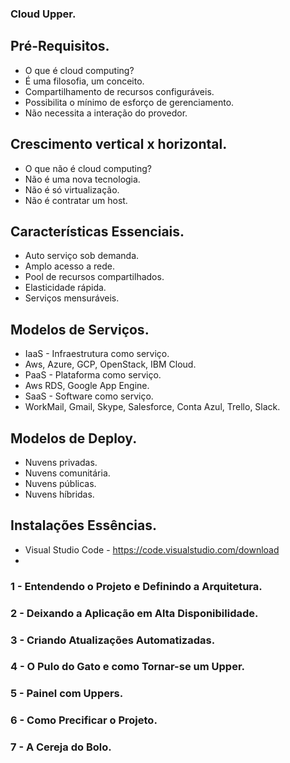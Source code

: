 ### Cloud Upper.
## Pré-Requisitos.

- O que é cloud computing?
- É uma filosofia, um conceito.
- Compartilhamento de recursos configuráveis.
- Possibilita o mínimo de esforço de gerenciamento.
- Não necessita a interação do provedor.

## Crescimento vertical x horizontal.

- O que não é cloud computing?
- Não é uma nova tecnologia.
- Não é só virtualização.
- Não é contratar um host.

## Características Essenciais.

- Auto serviço sob demanda.
- Amplo acesso a rede.
- Pool de recursos compartilhados.
- Elasticidade rápida.
- Serviços mensuráveis.

## Modelos de Serviços.

- IaaS - Infraestrutura como serviço.
- Aws, Azure, GCP, OpenStack, IBM Cloud.
- PaaS - Plataforma como serviço.
- Aws RDS, Google App Engine.
- SaaS - Software como serviço.
- WorkMail, Gmail, Skype, Salesforce, Conta Azul, Trello, Slack.

## Modelos de Deploy.

- Nuvens privadas.
- Nuvens comunitária.
- Nuvens públicas.
- Nuvens híbridas.

## Instalações Essências.
- Visual Studio Code - https://code.visualstudio.com/download
- 

### 1 - Entendendo o Projeto e Definindo a Arquitetura.

### 2 - Deixando a Aplicação em Alta Disponibilidade.

### 3 -  Criando Atualizações Automatizadas.

### 4 - O Pulo do Gato e como Tornar-se um Upper.

### 5 - Painel com Uppers.

### 6 - Como Precificar o Projeto.

### 7 - A Cereja do Bolo.

























